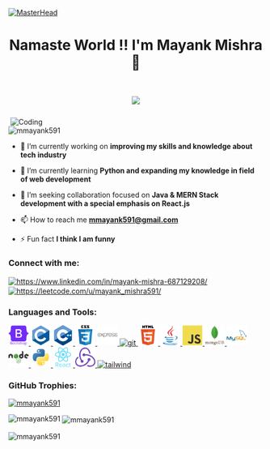 [![MasterHead](https://media.licdn.com/dms/image/C4D16AQFVGBzr09-Mog/profile-displaybackgroundimage-shrink_200_800/0/1655006913521?e=2147483647&v=beta&t=zILLKSo5jVYBZl7QutdmTuJiZ9dtIcJpjQMQkh_Dv14)](https://mmayank591.github.io/)
<h1 align="center">Namaste World !! I'm Mayank Mishra👋</h1>

<h1 align="center">
  <a href="https://github.com/DenverCoder1/readme-typing-svg"><img src="https://readme-typing-svg.herokuapp.com?lines=Mastering+MERN+Stack;Java+Developer;Data+Structures%20|%20Algorithms%20;Tech%20Enthusiast&center=true&width=500&height=50"></a>
</h1>
<img align="right" alt="Coding" width="500" src="https://media0.giphy.com/media/v1.Y2lkPTc5MGI3NjExNWE0YWIxbzJtZmp3c3V5aHdmbHJ0b21qdWlxaWRvMzVkN3BnYnhpeCZlcD12MV9pbnRlcm5hbF9naWZfYnlfaWQmY3Q9Zw/ACzsN9dhQuOZ6RYXcM/giphy.gif">
<p align="left"> <img src="https://komarev.com/ghpvc/?username=mmayank591&label=Profile%20views&color=0e75b6&style=flat" alt="mmayank591" /> </p>

- 🔭 I’m currently working on **improving my skills and knowledge about tech industry**

- 🌱 I’m currently learning **Python and expanding my knowledge in field of web development**

- 👯 I’m seeking collaboration focused on **Java & MERN Stack development with a special emphasis on React.js**

- 📫 How to reach me **mmayank591@gmail.com**

- ⚡ Fun fact **I think I am funny**

<h3 align="left">Connect with me:</h3>
<p align="left">
<a href="https://linkedin.com/in/https://www.linkedin.com/in/mayank-mishra-687129208/" target="blank"><img align="center" src="https://raw.githubusercontent.com/rahuldkjain/github-profile-readme-generator/master/src/images/icons/Social/linked-in-alt.svg" alt="https://www.linkedin.com/in/mayank-mishra-687129208/" height="30" width="40" /></a>
<a href="https://www.leetcode.com/https://leetcode.com/u/mayank_mishra591/" target="blank"><img align="center" src="https://raw.githubusercontent.com/rahuldkjain/github-profile-readme-generator/master/src/images/icons/Social/leet-code.svg" alt="https://leetcode.com/u/mayank_mishra591/" height="30" width="40" /></a>
</p>

<h3 align="left">Languages and Tools:</h3>
<p align="left"> <a href="https://getbootstrap.com" target="_blank" rel="noreferrer"> <img src="https://raw.githubusercontent.com/devicons/devicon/master/icons/bootstrap/bootstrap-plain-wordmark.svg" alt="bootstrap" width="40" height="40"/> </a> <a href="https://www.cprogramming.com/" target="_blank" rel="noreferrer"> <img src="https://raw.githubusercontent.com/devicons/devicon/master/icons/c/c-original.svg" alt="c" width="40" height="40"/> </a> <a href="https://www.w3schools.com/cpp/" target="_blank" rel="noreferrer"> <img src="https://raw.githubusercontent.com/devicons/devicon/master/icons/cplusplus/cplusplus-original.svg" alt="cplusplus" width="40" height="40"/> </a> <a href="https://www.w3schools.com/css/" target="_blank" rel="noreferrer"> <img src="https://raw.githubusercontent.com/devicons/devicon/master/icons/css3/css3-original-wordmark.svg" alt="css3" width="40" height="40"/> </a> <a href="https://expressjs.com" target="_blank" rel="noreferrer"> <img src="https://raw.githubusercontent.com/devicons/devicon/master/icons/express/express-original-wordmark.svg" alt="express" width="40" height="40"/> </a> <a href="https://git-scm.com/" target="_blank" rel="noreferrer"> <img src="https://www.vectorlogo.zone/logos/git-scm/git-scm-icon.svg" alt="git" width="40" height="40"/> </a> <a href="https://www.w3.org/html/" target="_blank" rel="noreferrer"> <img src="https://raw.githubusercontent.com/devicons/devicon/master/icons/html5/html5-original-wordmark.svg" alt="html5" width="40" height="40"/> </a> <a href="https://www.java.com" target="_blank" rel="noreferrer"> <img src="https://raw.githubusercontent.com/devicons/devicon/master/icons/java/java-original.svg" alt="java" width="40" height="40"/> </a> <a href="https://developer.mozilla.org/en-US/docs/Web/JavaScript" target="_blank" rel="noreferrer"> <img src="https://raw.githubusercontent.com/devicons/devicon/master/icons/javascript/javascript-original.svg" alt="javascript" width="40" height="40"/> </a> <a href="https://www.mongodb.com/" target="_blank" rel="noreferrer"> <img src="https://raw.githubusercontent.com/devicons/devicon/master/icons/mongodb/mongodb-original-wordmark.svg" alt="mongodb" width="40" height="40"/> </a> <a href="https://www.mysql.com/" target="_blank" rel="noreferrer"> <img src="https://raw.githubusercontent.com/devicons/devicon/master/icons/mysql/mysql-original-wordmark.svg" alt="mysql" width="40" height="40"/> </a> <a href="https://nodejs.org" target="_blank" rel="noreferrer"> <img src="https://raw.githubusercontent.com/devicons/devicon/master/icons/nodejs/nodejs-original-wordmark.svg" alt="nodejs" width="40" height="40"/> </a> <a href="https://www.python.org" target="_blank" rel="noreferrer"> <img src="https://raw.githubusercontent.com/devicons/devicon/master/icons/python/python-original.svg" alt="python" width="40" height="40"/> </a> <a href="https://reactjs.org/" target="_blank" rel="noreferrer"> <img src="https://raw.githubusercontent.com/devicons/devicon/master/icons/react/react-original-wordmark.svg" alt="react" width="40" height="40"/> </a> <a href="https://redux.js.org" target="_blank" rel="noreferrer"> <img src="https://raw.githubusercontent.com/devicons/devicon/master/icons/redux/redux-original.svg" alt="redux" width="40" height="40"/> </a> <a href="https://tailwindcss.com/" target="_blank" rel="noreferrer"> <img src="https://www.vectorlogo.zone/logos/tailwindcss/tailwindcss-icon.svg" alt="tailwind" width="40" height="40"/> </a> </p>
<h3> GitHub Trophies: </h3> 
<p align="left"> <a href="https://github.com/ryo-ma/github-profile-trophy"><img src="https://github-profile-trophy.vercel.app/?username=mmayank591" alt="mmayank591" /></a> </p>

<p><img align="left" src="https://github-readme-stats.vercel.app/api/top-langs?username=mmayank591&show_icons=true&locale=en&layout=compact" alt="mmayank591" /></p>

<p>&nbsp;<img align="center" src="https://github-readme-stats.vercel.app/api?username=mmayank591&show_icons=true&locale=en" alt="mmayank591" /></p>

<p><img align="center" src="https://github-readme-streak-stats.herokuapp.com/?user=mmayank591&" alt="mmayank591" /></p>
